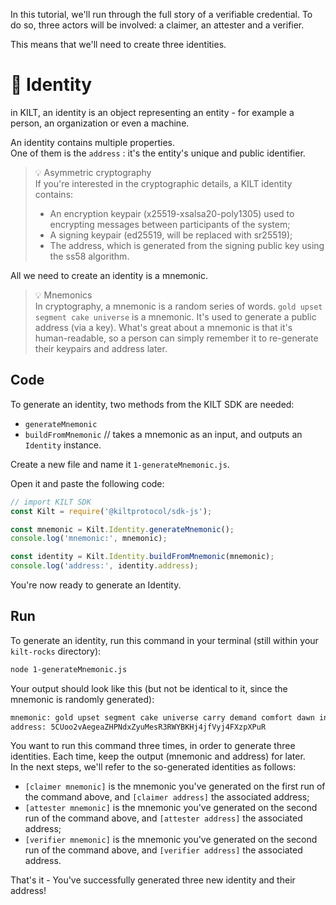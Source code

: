 In this tutorial, we'll run through the full story of a verifiable credential. To do so, three actors will be involved: a <span class="label-role claimer">claimer</span>, an <span class="label-role attester">attester</span> and a <span class="label-role verifier">verifier</span>.   

This means that we'll need to create three identities.   

# 👤 Identity 

in KILT, an identity is an object representing an entity - for example a person, an organization or even a machine.     

An identity contains multiple properties.  
One of them is the `address` : it's the entity's unique and public identifier.     

> 💡 Asymmetric cryptography  
> If you're interested in the cryptographic details, a KILT identity contains:
> * An encryption keypair (x25519-xsalsa20-poly1305) used to encrypting messages between participants of the system;   
> * A signing keypair (ed25519, will be replaced with sr25519);
> * The address, which is generated from the signing public key using the ss58 algorithm. 

All we need to create an identity is a mnemonic.   

> 💡 Mnemonics   
> In cryptography, a mnemonic is a random series of words. `gold upset segment cake universe` is a mnemonic. It's used to generate a public address (via a key). What's great about a mnemonic is that it's human-readable, so a person can simply remember it to re-generate their keypairs and address later. 

## Code 

To generate an identity, two methods from the KILT SDK are needed: 
* `generateMnemonic`
* `buildFromMnemonic` // takes a mnemonic as an input, and outputs an `Identity` instance.  

Create a new file and name it `1-generateMnemonic.js`.

Open it and paste the following code: 

```javascript
// import KILT SDK
const Kilt = require('@kiltprotocol/sdk-js');

const mnemonic = Kilt.Identity.generateMnemonic();
console.log('mnemonic:', mnemonic);

const identity = Kilt.Identity.buildFromMnemonic(mnemonic);
console.log('address:', identity.address);
```

You're now ready to generate an Identity.    

## Run 

To generate an identity, run this command in your terminal (still within your `kilt-rocks` directory):  
```bash
node 1-generateMnemonic.js
``` 

Your output should look like this (but not be identical to it, since the mnemonic is randomly generated):
```bash
mnemonic: gold upset segment cake universe carry demand comfort dawn invite element capital
address: 5CUoo2vAegeaZHPNdxZyuMesR3RWYBKHj4jfVyj4FXzpXPuR
```     

You want to run this command three times, in order to generate three identities. Each time, keep the output (mnemonic and address) for later.  
In the next steps, we'll refer to the so-generated identities as follows:  
* `[claimer mnemonic]` is the mnemonic you've generated on the first run of the command above, and `[claimer address]` the associated address;  
* `[attester mnemonic]` is the mnemonic you've generated on the second run of the command above, and `[attester address]` the associated address;      
* `[verifier mnemonic]` is the mnemonic you've generated on the second run of the command above, and `[verifier address]` the associated address.

That's it - You've successfully generated three new identity and their address!  

